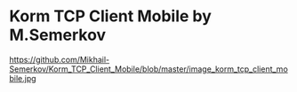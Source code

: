 # Korm TCP Client Mobile by M.Semerkov
https://github.com/Mikhail-Semerkov/Korm_TCP_Client_Mobile/blob/master/image_korm_tcp_client_mobile.jpg

